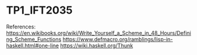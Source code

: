 # TP1_IFT2035

References:
https://en.wikibooks.org/wiki/Write_Yourself_a_Scheme_in_48_Hours/Defining_Scheme_Functions
https://www.defmacro.org/ramblings/lisp-in-haskell.html#one-line
https://wiki.haskell.org/Thunk